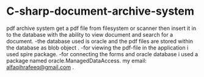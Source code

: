 # C-sharp-document-archive-system
pdf archive system get a pdf file from filesystem or scanner then insert it in to the database with the ability to view document and search for a document. 
-the database used is oracle and the pdf files are stored within the database as blob object .
-for viewing the pdf-file in the application i used spire package.
-for connecting the forms and oracle database i used a package named oracle.ManagedDataAccess.
my email: alfaqihrafeeq@gmail.com .
